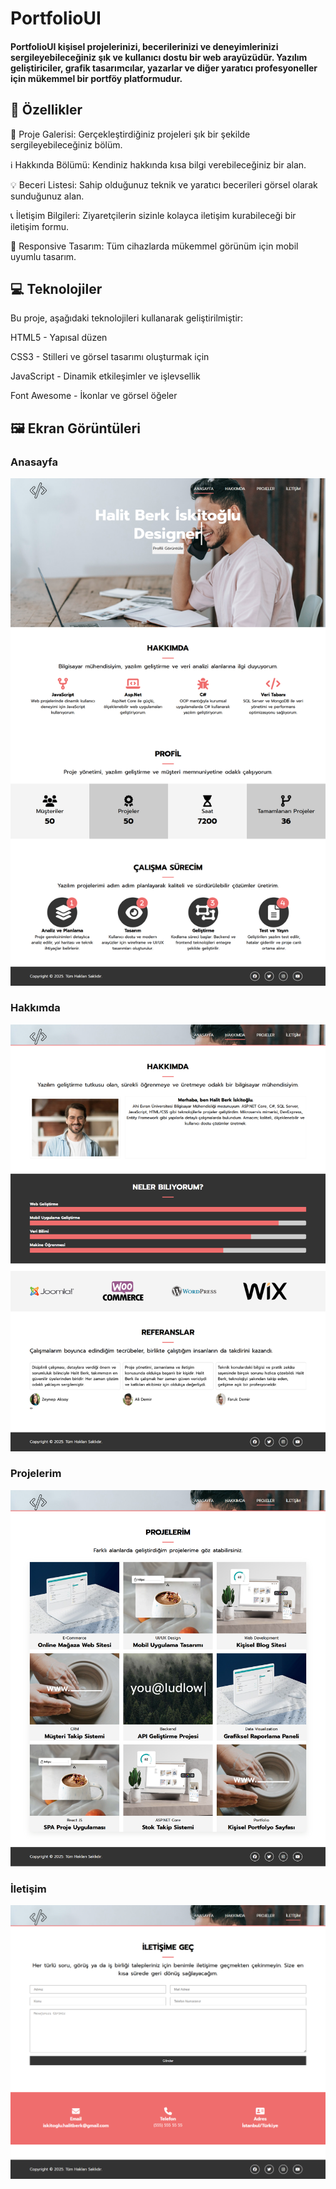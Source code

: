 # PortfolioUI

#### PortfolioUI kişisel projelerinizi, becerilerinizi ve deneyimlerinizi sergileyebileceğiniz şık ve kullanıcı dostu bir web arayüzüdür. Yazılım geliştiriciler, grafik tasarımcılar, yazarlar ve diğer yaratıcı profesyoneller için mükemmel bir portföy platformudur.

## 🚀 Özellikler
📂 Proje Galerisi: Gerçekleştirdiğiniz projeleri şık bir şekilde sergileyebileceğiniz bölüm.

ℹ️ Hakkında Bölümü: Kendiniz hakkında kısa bilgi verebileceğiniz bir alan.

💡 Beceri Listesi: Sahip olduğunuz teknik ve yaratıcı becerileri görsel olarak sunduğunuz alan.

📞 İletişim Bilgileri: Ziyaretçilerin sizinle kolayca iletişim kurabileceği bir iletişim formu.

📱 Responsive Tasarım: Tüm cihazlarda mükemmel görünüm için mobil uyumlu tasarım.

## 💻 Teknolojiler
Bu proje, aşağıdaki teknolojileri kullanarak geliştirilmiştir:

HTML5 - Yapısal düzen

CSS3 - Stilleri ve görsel tasarımı oluşturmak için

JavaScript - Dinamik etkileşimler ve işlevsellik

Font Awesome - İkonlar ve görsel öğeler

## 🖼️ Ekran Görüntüleri
### Anasayfa
![](https://github.com/berkiskitoglu/PortfolioUI/blob/main/public/img/index.png)
### Hakkımda
![](https://github.com/berkiskitoglu/PortfolioUI/blob/main/public/img/about_2.png)
### Projelerim
![](https://github.com/berkiskitoglu/PortfolioUI/blob/main/public/img/project.png)
### İletişim
![](https://github.com/berkiskitoglu/PortfolioUI/blob/main/public/img/contact.png)
